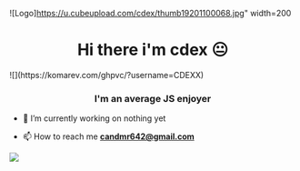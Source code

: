 ![Logo]https://u.cubeupload.com/cdex/thumb19201100068.jpg" width=200 
<h1 align="center">Hi there i'm cdex 😐 </h1>

 <p align="left"> ![](https://komarev.com/ghpvc/?username=CDEXX) <h3 align="center">I'm an average JS enjoyer </h3>



- 🔭 I’m currently working on nothing yet


- 📫 How to reach me **candmr642@gmail.com**

![](https://komarev.com/ghpvc/?username=CDEXX)


